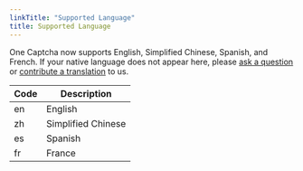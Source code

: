 ```yaml
---
linkTitle: "Supported Language"
title: Supported Language
---
```


One Captcha now supports English, Simplified Chinese, Spanish, and French. If your native language does not appear here, please [ask a question](https://github.com/Dev-Huang1/Onr-Captcha/issues) or [contribute a translation](https://github.com/Dev-Huang1/One-Captcha/blob/main/assets/api/v3-db/api.js) to us.

| Code | Description |
| ---- | ----------- |
| en | English |
| zh | Simplified Chinese |
| es | Spanish|
| fr | France |
